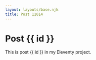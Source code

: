 ```yaml
---
layout: layouts/base.njk
title: Post 11014
---
```


# Post {{ id }}

This is post {{ id }} in my Eleventy project.
